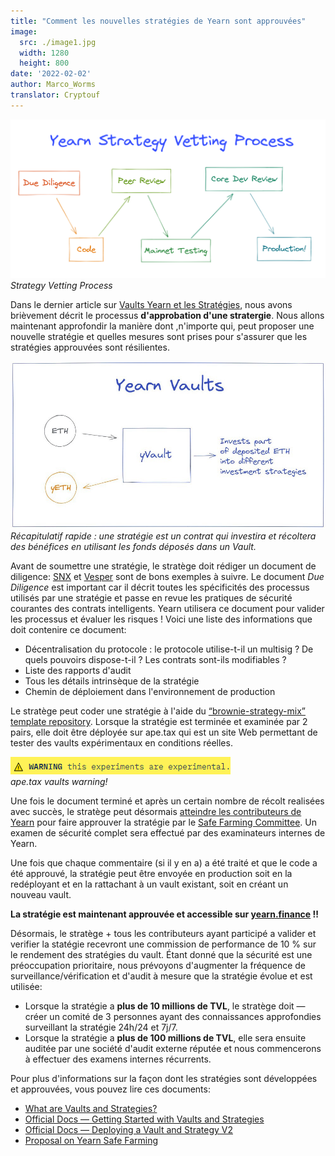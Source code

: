 ```yaml
---
title: "Comment les nouvelles stratégies de Yearn sont approuvées"
image:
  src: ./image1.jpg
  width: 1280
  height: 800
date: '2022-02-02'
author: Marco_Worms
translator: Cryptouf
---
```


![](./image1.jpg?w=900&h=478)\
*Strategy Vetting Process*

Dans le dernier article sur [Vaults Yearn  et les Stratégies](https://medium.com/iearn/yearn-finance-explained-what-are-vaults-and-strategies-96970560432), nous avons brièvement décrit le processus **d'approbation d'une stratergie**. Nous allons maintenant approfondir la manière dont ,n'importe qui, peut proposer une nouvelle stratégie et quelles mesures sont prises pour s'assurer que les stratégies approuvées sont résilientes.

![](./image2.jpg?w=900&h=478)\
*Récapitulatif rapide : une stratégie est un contrat qui investira et récoltera des bénéfices en utilisant les fonds déposés dans un Vault.*

Avant de soumettre une stratégie, le stratège doit rédiger un document de diligence: [SNX](https://hackmd.io/0w1RZh7DSc27A9EyzlHbJQ?view) et [Vesper](https://hackmd.io/@Ap_76vwNTg-vxJxbiaLMMQ/SkXEzic7O) sont de bons exemples à suivre. Le document *Due Diligence* est important car il décrit toutes les spécificités des processus utilisés par une stratégie et passe en revue les pratiques de sécurité courantes des contrats intelligents. Yearn utilisera ce document pour valider les processus et évaluer les risques !
Voici une liste des informations que doit contenire ce document:

- Décentralisation du protocole : le protocole utilise-t-il un multisig ? De quels pouvoirs dispose-t-il ? Les contrats sont-ils modifiables ?
- Liste des rapports d'audit
- Tous les détails intrinsèque de la stratégie 
- Chemin de déploiement dans l'environnement de production

Le stratège peut coder une stratégie à l'aide du [“brownie-strategy-mix” template repository](https://github.com/yearn/brownie-strategy-mix). Lorsque la stratégie est terminée et examinée par 2 pairs, elle doit être déployée sur ape.tax qui est un site Web permettant de tester des vaults expérimentaux en conditions réelles.

![](./image3.jpg?w=900&h=478)\
*ape.tax vaults warning!*

Une fois le document terminé et après un certain nombre de récolt realisées avec succès, le stratège peut désormais [atteindre les contributeurs de Yearn](https://docs.yearn.finance/developers/v2/DEPLOYMENT#deploying-a-new-strategy ) pour faire approuver la stratégie par le [Safe Farming Committee](https://gov.yearn.finance/t/introducing-yearn-safe-farming-committee/10533). Un examen de sécurité complet sera effectué par des examinateurs internes de Yearn.

Une fois que chaque commentaire (si il y en a) a été traité et que le code a été approuvé, la stratégie peut être envoyée en production soit en la redéployant et en la rattachant à un vault existant, soit en créant un nouveau vault.

**La stratégie est maintenant approuvée et accessible sur [yearn.finance](https://yearn.finance/) !!**

Désormais, le stratège + tous les contributeurs ayant participé a valider et verifier la statégie  recevront une commission de performance de 10 % sur le rendement des stratégies du vault. Étant donné que la sécurité est une préoccupation prioritaire, nous prévoyons d'augmenter la fréquence de surveillance/vérification et d'audit à mesure que la stratégie évolue et est utilisée:

- Lorsque la stratégie a **plus de 10 millions de TVL**, le stratège doit — créer un comité de 3 personnes ayant des connaissances approfondies surveillant la stratégie 24h/24 et 7j/7.
- Lorsque la stratégie a **plus de 100 millions de TVL**, elle sera ensuite auditée par une société d'audit externe réputée et nous commencerons à effectuer des examens internes récurrents.

Pour plus d'informations sur la façon dont les stratégies sont développées et approuvées, vous pouvez lire ces documents:

- [What are Vaults and Strategies?](https://medium.com/iearn/yearn-finance-explained-what-are-vaults-and-strategies-96970560432)
- [Official Docs — Getting Started with Vaults and Strategies](https://docs.yearn.finance/developers/v2/getting-started)
- [Official Docs — Deploying a Vault and Strategy V2](https://docs.yearn.finance/developers/v2/DEPLOYMENT)
- [Proposal on Yearn Safe Farming](https://gov.yearn.finance/t/introducing-yearn-safe-farming-committee/10533)